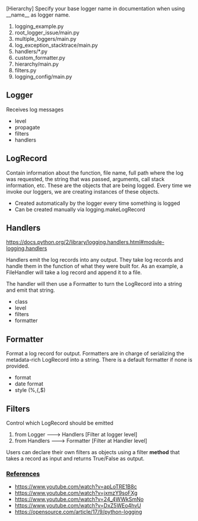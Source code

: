 [Hierarchy] Specify your base logger name in documentation when using \_\_name\_\_ as logger name.

1. logging_example.py
2. root_logger_issue/main.py
3. multiple_loggers/main.py
4. log_exception_stacktrace/main.py
4. handlers/*.py
5. custom_formatter.py
6. hierarchy/main.py
7. filters.py
8. logging_config/main.py

## Logger
Receives log messages
* level
* propagate
* filters
* handlers

## LogRecord
Contain information about the function, file name, full path where the log was requested,
the string that was passed, arguments, call stack information, etc.
These are the objects that are being logged. Every time we invoke our loggers, we are creating instances of these objects.

* Created automatically by the logger every time something is logged
* Can be created manually via logging.makeLogRecord

## Handlers
https://docs.python.org/2/library/logging.handlers.html#module-logging.handlers

Handlers emit the log records into any output. They take log records and handle them in the function of what they were built for.
As an example, a FileHandler will take a log record and append it to a file.

 The handler will then use a Formatter to turn the LogRecord into a string and emit that string.

* class
* level
* filters
* formatter

## Formatter
Format a log record for output.
Formatters are in charge of serializing the metadata-rich LogRecord into a string.
There is a default formatter if none is provided.

* format
* date format
* style (%,{,$)

## Filters
Control which LogRecord should be emitted

1. from Logger ---> Handlers    [Filter at logger level]
2. from Handlers ---> Formatter    [Filter at Handler level]

Users can declare their own filters as objects using a filter <b>method</b> that takes a record as input and returns True/False as output.


### <u style="color: black">References</u>
* https://www.youtube.com/watch?v=apLoTRE1B8c
* https://www.youtube.com/watch?v=jxmzY9soFXg
* https://www.youtube.com/watch?v=24_4WWkSmNo
* https://www.youtube.com/watch?v=DxZ5WEo4hvU
* https://opensource.com/article/17/9/python-logging